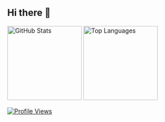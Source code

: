 ## Hi there 👋

<!--
**deriito/deriito** is a ✨ _special_ ✨ repository because its `README.md` (this file) appears on your GitHub profile.

Here are some ideas to get you started:

- 🔭 I’m currently working on ...
- 🌱 I’m currently learning ...
- 👯 I’m looking to collaborate on ...
- 🤔 I’m looking for help with ...
- 💬 Ask me about ...
- 📫 How to reach me: ...
- 😄 Pronouns: ...
- ⚡ Fun fact: ...
-->

<a href="https://github.com/anuraghazra/github-readme-stats"><img height="170px" src="https://github-readme-stats.vercel.app/api?username=deriito&count_private=true&show_icons=true&rank_icon=percentile" alt="GitHub Stats" /></a> <a href="https://github.com/anuraghazra/github-readme-stats"><img height="170px" src="https://github-readme-stats.vercel.app/api/top-langs/?username=deriito&layout=compact&langs_count=8&card_width=350" alt="Top Languages" /></a>

<!--
<br />
<a href="https://github.com/antonkomarev/github-profile-views-counter"><img src="https://komarev.com/ghpvc/?username=deriito&style=for-the-badge" alt="Profile Views" /></a>
-->

<a href="https://u8views.com/github/deriito"><img src="https://u8views.com/api/v1/github/profiles/34326573/views/day-week-month-total-count.svg" alt="Profile Views" /></a>
